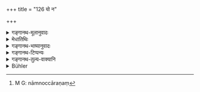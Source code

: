 +++
title = "126 यो न"

+++

<details><summary>गङ्गानथ-मूलानुवादः</summary>

The Brāhmaṇa who knows not the return-greeting of the greeting of salutation does not deserve to be saluted by the learned; he is exactly as the śūdra is.—(126)
</details>

<details><summary>मेधातिथिः</summary>

**यो न वेत्ति प्रत्यभिवादनम्** इत्य् <u>एवं वाच्यम्</u> **अभिवादस्येत्य्** अतिरिच्यते, न संगच्छते । <u>नैवम्</u> । **अभिवादस्य** अनुरूपं **प्रत्यभिवादनम्** इत्य् एवं योजना क्रियते । येन स्वनामोच्चार्याभिवादनं कृतं तस्य नामान्ते प्लुतिः कर्तव्या । यस् त्व् "अहं भो" इत्य् एवम् अभिवदेन् न तस्य नामोच्चारणं[^३५९] नापि प्लुतिर् इति । 


[^३५९]:
     M G: nāmnoccāraṇaṃ

- **नाभिवाद्य** इत्य् अभिवादनशब्दोच्चारणप्रतिषेधः । यथा विहितम् अभिवादनं कर्तव्यम्, न पुनर् "अहं भो" इत्यादि, तस्य प्राग् दर्शितत्वात् । **यथा शूद्र** इति च दृष्टान्तेनैतद् एव ज्ञायते । शूद्रस्यापि वृद्धवयसो ऽभिवाद्यत्वं पूर्वाभिभाष्यत्वम् इष्यते । **विदुषेति** पादपूरणार्थम् ॥ २.१२६ ॥
</details>

<details><summary>गङ्गानथ-भाष्यानुवादः</summary>

*Objection*.—“It would have sufficed to say ‘he who knows not the
return-greeting’; the addition of the phrase ‘of the greeting of salutation’ is superfluous and not quite compatible.”

It is not so; the construction is—‘the return-greeting *in keeping with the* greeting of salutation.’ For instance, propriety demands that (*a*) if the salutation has been offered with the name of the accoster duly pronounced, then in the return-greeting, the final vowel of the name Should be pronounced ultra-long; (*b*) and he who salutes with the form ‘It is I, Oh, Sir,’ is to be answered without his name being uttered and without the elongation of any vowel.

‘*Does not deserve to be saluted*’;—this prohibits the uttering of the words of greeting; the sense being that ‘salutation may be offered,’ but not with the words ‘it is I, Sir,’—the circumstances under which these words are to be used h aving been shown before (under 123).

‘*As the Śūdra*,’—this appears to be by way of illustration; for as a matter of fact the Śūdra also, when of great age, is held to be deserving of salutation.

‘*By the learned*’;—this has been added only for the purpose of filling up the metre.—(126)
</details>

<details><summary>गङ्गानथ-टिप्पन्यः</summary>

This verse is quoted in *Vīramitrodaya* (Saṃskāra, p. 450), where the following explanation is added:—The meaning is that the man who does not know the return greeting in strict consonance with rules of salutation does not deserve to be greeted at all, the correct form of the response being as laid down in the preceding verse—the ultra-elongation of the vowel at the end of the name pronounced by the saluter in the formula of salutation. What is prohibited here is only that salutation which is accompanied by the formula containing the saluter’s name; that all salutation is not entirely interdicted is indicated by the words ‘he is exactly as the Śūdra is’;—the Śūdra also, when over ninety years of age, is deserving of salutation, according to Manu 2. 137. The word ‘*pratyabhivādanam*’ means the pronouncing, by the elder who has been saluted, of benediction with prescribed formula.

This verse is quoted also in *Madanapārijāta* (p. 28), which adds a verse from Yama to the effect that the Brāhmaṇa who, on being saluted, does not return the proper benediction, is born as a tree in the crematorium, inhabited by crows and vultures.

It is quoted in *Parāśaramādhava* (Ācāra, p. 297) as laying down that no salutation should be offered to one ignorant of the proper form of the response to it;—in *Nityāchārapradīpa* (p. 407);—in *Saṃskāramayūkha* (p. 57);—and in *Smṛticandrikā* (Saṃskāra, p. 98).
</details>

<details><summary>गङ्गानथ-तुल्य-वाक्यानि</summary>

*Vaśiṣṭha* (13.14).—‘He should simply say *Here I am*, when saluting one
who knows not the form of the return-greeting.’

*Yama* (Vīramitrodaya-Saṃskāra, p. 465).—‘On being saluted, if one does
not offer his blessing, a part of the saluter’s sins falls upon the person saluted. To the Brāhmaṇa he should say *svasti* (all may be well), to the Kṣatriya *āyuṣyam* (long-life), to the Vaiśya *vardhatām* (may you prosper), to the Śūdra *ārogyam* (freedom from disease).’

\[Yama also reproduces Manu’s Verse.\]

*Bhaviṣya-purāṇa* (Parāśaramādhava, p. 298).—‘On bring saluted, if one
does not return the salutation, or if one does not pronounce the blessing, one falls into many hells.’

*Gautama-Dharmasūtra* (7.42).—‘*Welfare, Freedom from* *Distemper* ,
*Freedom from Loss* and *Freedom from Disease*, the asking of these
constitutes the return-greeting; the last being for the Śūdra.’

*Āpastamba-Dharmasūtra* (1.14.26-29).—‘One should ask one who is not
senior, also one of the same age, about his *welfare*; the Kṣatriya about his *freedom from distemper*;—the Vaiśya about *freedom from loss*;—the Śūdra about *freedom from disease*.’
</details>

<details><summary>Bühler</summary>

126	A Brahmana who does not know the form of returning a salutation, must not be saluted by a learned man; as a Sudra, even so is he.
</details>
